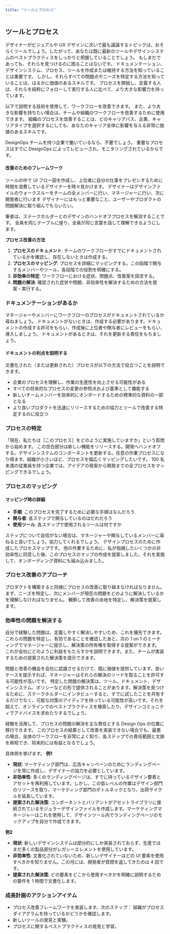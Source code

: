 ```yaml
---
title: "ツールとプロセス"
---
```

## ツールとプロセス
デザイナーがビジュアルや UX デザインに次いで最も議論するトピックは、おそらくツールでしょう。したがって、あなたは既に最新のツールやデザインシステムのベストプラクティスをしっかりと把握していることでしょう。
もしまだであっても、それらを見つけるのに困ることはないです。
ドキュメンテーション、デザインシステム、プロセス、ツールを作成または維持する方法を知っていることは重要です。
しかし、それらすべての問題点やニーズを特定する方法を知っていることは、はるかに価値のあるスキルです。
プロセスを開始し、定義する人は、それらを純粋にフォローして実行する人に比べて、より大きな影響力を持っています。

以下で説明する技術を使用して、ワークフローを改善できます。
また、より大きな影響を持ちたい場合は、チームや組織のワークフローを改善するために使用できます。
組織のプロセスを改善することは、どのキャリアパス、企業、キャリアタイプを選択するにしても、あなたのキャリア全体に影響を与える非常に価値のあるスキルです。

DesignOps チームを持つ企業で働いているなら、不要でしょう。
重要なプロセスはすでに DesignOps によってレビューされ、モニタリングされているからです。

#### 改善のためのフレームワーク
ツールの中で UI フロー図を作成し、上位者に自分の仕事をプレゼンするために時間を浪費しているデザイナーを時々見かけます。
デザイナーはデザインファイルのウォークスルーをチームの全メンバーに行い、マネージャーに行い、次に開発者に行います
デザイナーにはもっと重要なこと、ユーザーやプロダクトの問題解決に取り組んでもらいたい。

筆者は、ステークホルダーとのデザインのハンドオフプロセスを解消することです。
全員を同じテーブルに座り、全員が同じ言葉を話して理解できるようにします。

**プロセス改善の方法**
1. **プロセスのドキュメント**: チームのワークフローがすでにドキュメントされているかを確認し、存在しないときは作成する。
2. **プロセスのマッピング**: プロセスを詳細にマッピングする。この段階で関与するメンバーやツール、各段階での役割を明確にする。
3. **非効率の特定**: ワークフローにおける症状、問題点、改善案を探求する。
4. **問題の解決**: 確認された症状や問題、非効率性を解決するための方法を提案・実行する。

### ドキュメンテーションがあるか
マネージャーやメンバーにワークフローのプロセスがドキュメントされているか尋ねましょう。
ドキュメントがないときは、作成する必要があります。ドキュメントの作成する許可をもらい、作成後に上位者や関与者にレビューをもらい、導入しましょう。
ドキュメントがあるときは、それを更新する責任をもちましょう。

#### ドキュメントの利点を説明する
文書化された（または更新された）プロセスが以下の方法で役立つことを説明できます。
- 企業のプロセスを理解し、作業の生産性を向上させる可能性がある
- すべての将来的なプロセスの変更の参照点および基準として機能する
- 新しいチームメンバーを効率的にオンボードするための標準的な資料の一部となる
- より良いプロダクトを迅速にリリースするための協力とツールで改善する特定するのに役立つ

### プロセスの特定
「現在、私たちは［このプロセス］をどのように実施していますか」という質問から始めます。
この空白部分は新しい機能をリリースする。開発へハンドオフする。デザインシステムのコンポーネントを更新する。任意の作業プロセスになり得ます。組織が小さいほど、プロセスを幅広くマッピングしたいです。
100 名未満の従業員を持つ企業では、アイデアの発案から開発までの全プロセスをマッピングできるでしょう。

### プロセスのマッピング
#### マッピング時の詳細
- **手順**: このプロセスを完了するために必要な手順はなんだろう
- **関与者**: 各ステップで関与しているのはだれだろう
- **使用ツール**: 各ステップで使用されるツールは何ですか

ステップについて自信がない場合は、マネージャーや関与しているメンバーに尋ねると良いでしょう。協力してくれるでしょう。
デザインプロセスのために作成したプロセスマップです。
他の作業するために、私が指摘したいくつかの非効率性に同意した後、このプロセスのマップの作成を提案しました。それを実施して、オンボーディング資料にも組み込みました。

### プロセス改善のアプローチ
プロダクトを構築すると同様にプロセスの改善に取り組まなければなりません。
まず、ニーズを特定し、次にメンバーが現在の問題をどのように解決しているかを理解しなければなりません。
観察して改善の余地を特定し、解決策を提案します。

### 効率性の問題を解決する
自分で経験した問題は、定義しやすく解決しやすいため、これを優先できます。
これらの問題を特定し、有効であることを確認したあと、次の 1 on 1 のミーティングでマネージャーに提示し、解決策の所有権を取得する提案ができます。
これが会社にどのように利益をもたらすかを説明できます。また、チームが実装するための提案された解決策を提示できます。

問題と改善の機会を会社に認識させるだけで、既に価値を提供しています。良いケースを提示すれば、マネージャーはそれらの解決のリードを取ることを許可する可能性が高いです。
特定した問題の解決策は、ツール、ドキュメント、デザインシステム、ポリシーなどの形で提供されることがあります。解決策を見つけるために、ステークホルダーにインタビューすると、すでに試したことを共有するだけでなく、可能な対策のアイディアを持っている可能性が高いです。それを超えて、オンラインでのベストプラクティスを検索したり、デザインコミュニティでアドバイスを求めたりするでしょう。

経験を活用して、プロセスの問題の解決を主な責任とする Design Ops の位置に移行できます。
このプロセスの結果として改善を実装できない場合でも、最悪の場合、全体のワークフローを非常によく知り、各ステップでの責任範囲と文脈を熟知でき、将来的には有益となるでしょう。

具体例を挙げます。
**例1**
- **現状**: マーケティング部門は、広告キャンペーンのためにランディングページを常に作成し、デザイナーの協力を必要としています。
- **非効率性**: 多くのランディングページは、すでに持っているデザイン要素とアセットを再利用しています。しかし、この低レベルの作業はデザイン部門のリソースを取り、マーケティング部門のボトルネックとなり、出荷サイクルを延長しています。
- **提案された解決策**: コンポーネントとバリアントがアセットライブラリに接続されているモジュラーデザインファイルを作成します。マーケティングマネージャーはこれを使用して、デザインツール内でランディングページのモックアップを自分で作成できます。

**例2**
- **現状**: 新しいデザインシステムは部分的にしか実装されておらず、生産ではまだ多くの製品部分がレガシーエレメントを使用しています。
- **非効率性**: 文書化されていないため、新しいデザイナーはどの UI 要素を使用すべきかを知りません。この月には、開発者が質問を返してきたのは 4 回です。
- **提案された解決策**: どの要素をどこから使用すべきかを明確に説明するための要件を 1 時間で文書化します。

### 成長計画のアクションアイテム
- プロセス改善フレームワークを実装します。次のステップ： 組織がプロセスダイアグラムを持っているかどうかを確認します。
- 新しいツールの発見と実験。
- プロセスに関するベストプラクティスの発見と学習。